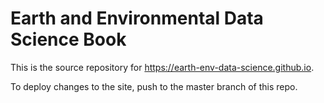 # Earth and Environmental Data Science Book

This is the source repository for <https://earth-env-data-science.github.io>.

To deploy changes to the site, push to the master branch of this repo.


